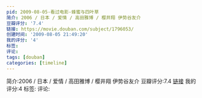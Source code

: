 ```yaml
---
pid: 2009-08-05-看过电影-蜂蜜与四叶草
简介: 2006 / 日本 / 爱情 / 高田雅博 / 樱井翔 伊势谷友介
豆瓣评分: '7.4'
链接: https://movie.douban.com/subject/1796053/
创建时间: '2009-08-05 21:49:20'
我的评分: '4'
标签:
评论:
tags: [douban]
categories: [timeline]
---
```

简介:2006 / 日本 / 爱情 / 高田雅博 / 樱井翔 伊势谷友介
豆瓣评分:7.4
[链接](https://movie.douban.com/subject/1796053/)
我的评分:4
标签:
评论:

